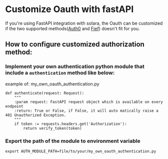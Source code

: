 # Customize Oauth with fastAPI

If you're using FastAPI integration with solara, the Oauth can be customized if the two supported methods([Auth0](https://auth0.com/) and [Fief](https://fief.dev/)) doesn't fit for you.

## How to configure customized authorization method:

### Implement your own authentication python module that include a `authentication` method like below:

example of: my_own_oauth_authentication.py
```
def authenticate(request: Request):
    """
    :param request: FastAPI request object which is available on every endpoint
    :return: True or False, if False, it will auto matically raise a 401 Unauthorized Exception.
    """
    if token := requests.headers.get('Authorization'):
        return verify_token(token)
```

### Export the path of the module to environment variable

`export AUTH_MODULE_PATH=file/to/your/my_own_oauth_authentication.py`
